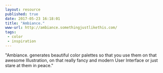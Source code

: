 ```yaml
---
layout: resource
published: true
date: 2017-05-23 16:18:01
title: "Ambiance."
www-url: http://ambiance.somethingjustlikethis.com/
tags:
 - color
 - inspiration
---
```


"Ambiance. generates beautiful color palettes so that you use them on that awesome Illustration, on that really fancy and modern User Interface or just stare at them in peace."
